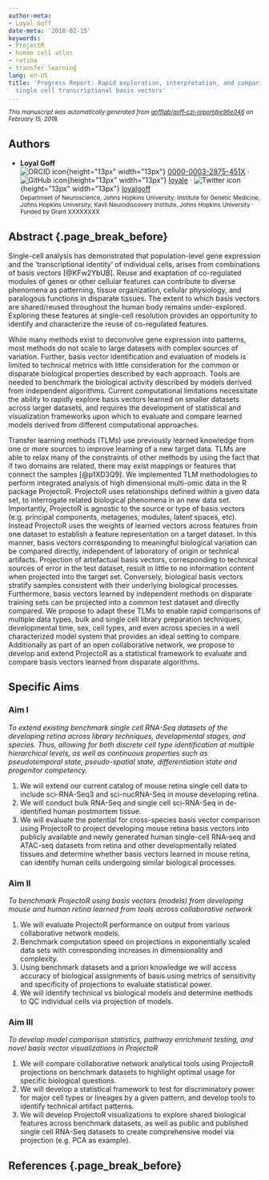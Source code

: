 ```yaml
---
author-meta:
- Loyal Goff
date-meta: '2018-02-15'
keywords:
- ProjectR
- human cell atlas
- retina
- transfer learning
lang: en-US
title: 'Progress Report: Rapid exploration, interpretation, and comparison of discrete
  single cell transcriptional basis vectors'
...
```







<small><em>
This manuscript was automatically generated
from [gofflab/goff-czi-report@e96e046](https://github.com/gofflab/goff-czi-report/tree/e96e046ada97193f50838e9efc2e2d9caace177a)
on February 15, 2018.
</em></small>

## Authors



+ **Loyal Goff**<br>
    ![ORCID icon](images/orcid.svg){height="13px" width="13px"}
    [0000-0003-2875-451X](https://orcid.org/0000-0003-2875-451X)
    · ![GitHub icon](images/github.svg){height="13px" width="13px"}
    [loyale](https://github.com/loyale)
    · ![Twitter icon](images/twitter.svg){height="13px" width="13px"}
    [loyalgoff](https://twitter.com/loyalgoff)<br>
  <small>
     Department of Neuroscience, Johns Hopkins University; Institute for Genetic Medicine, Johns Hopkins University; Kavli Neurodiscovery Institute, Johns Hopkins University
     · Funded by Grant XXXXXXXX
  </small>



## Abstract {.page_break_before}
Single-cell analysis has demonstrated that population-level gene expression and the ‘transcriptional identity’ of individual cells, arises from combinations of basis vectors [@KFw2YbUB]. Reuse and exaptation of co-regulated modules of genes or other cellular features can contribute to diverse phenomena as patterning, tissue organization, cellular physiology, and paralogous functions in disparate tissues. The extent to which basis vectors are shared/reused throughout the human body remains under-explored. Exploring these features at single-cell resolution provides an opportunity to identify and characterize the reuse of co-regulated features. 

While many methods exist to deconvolve gene expression into patterns, most methods do not scale to large datasets with complex sources of variation. Further, basis vector identification and evaluation of models is limited to technical metrics with little consideration for the common or disparate biological properties described by each approach. Tools are needed to benchmark the biological activity described by models derived from independent algorithms. Current computational limitations necessitate the ability to rapidly explore basis vectors learned on smaller datasets across larger datasets, and requires the development of statistical and visualization frameworks upon which to evaluate and compare learned models derived from different computational approaches.

Transfer learning methods (TLMs) use previously learned knowledge from one or more sources to improve learning of a new target data. TLMs are able to relax many of the constraints of other methods by using the fact that if two domains are related, there may exist mappings or features that connect the samples [@p1XD3Q9]. We implemented TLM methodologies to perform integrated analysis of high dimensional multi-omic data in the R package ProjectoR. ProjectoR uses relationships defined within a given data set, to interrogate related biological phenomena in an new data set. Importantly, ProjectoR is agnostic to the source or type of basis vectors (e.g. principal components, metagenes, modules, latent spaces, etc). Instead ProjectoR uses the weights of learned vectors across features from one dataset to establish a feature representation on a target dataset. In this manner, basis vectors corresponding to meaningful biological variation can be compared directly, independent of laboratory of origin or technical artifacts. Projection of artefactual basis vectors, corresponding to technical sources of error in the test dataset, result in little to no information content when projected into the target set. Conversely, biological basis vectors stratify samples consistent with their underlying biological processes. Furthermore, basis vectors learned by independent methods on disparate training sets can be projected into a common test dataset and directly compared. We propose to adapt these TLMs to enable rapid comparisons of multiple data types, bulk and single cell library preparation techniques, developmental time, sex, cell types, and even across species in a well characterized model system that provides an ideal setting to compare. Additionally as part of an open collaborative network, we propose to develop and extend ProjectoR as a statistical framework to evaluate and compare basis vectors learned from disparate algorithms. 



## Specific Aims
### Aim I 
_To extend existing benchmark single cell RNA-Seq datasets of the developing retina across library techniques, developmental stages, and species. Thus, allowing for both discrete cell type identification at multiple hierarchical levels, as well as continuous properties such as pseudotemporal state, pseudo-spatial state, differentiation state and progenitor competency._

1. We will extend our current catalog of mouse retina single cell data to include sci-RNA-Seq3 and sci-nucRNA-Seq in mouse developing retina.
2. We will conduct bulk RNA-Seq and single cell sci-RNA-Seq in de-identified human postmortem tissue.
3. We will evaluate the potential for cross-species basis vector comparison using ProjectoR to project developing mouse retina basis vectors into publicly available and newly generated human single-cell RNA-seq and ATAC-seq datasets from retina and other developmentally related tissues and determine whether basis vectors learned in mouse retina, can identify human cells undergoing similar biological processes.

### Aim II
_To benchmark ProjectoR using basis vectors (models) from developing mouse and human retina learned from tools across collaborative network_

1. We will evaluate ProjectoR performance on output from various collaborative network models.
2. Benchmark computation speed on projections in exponentially scaled data sets with corresponding increases in dimensionality and complexity.
3. Using benchmark datasets and a priori knowledge we will access accuracy of biological assignments of basis using metrics of sensitivity and specificity of projections to evaluate statistical power. 
4. We will identify technical vs biological models and determine methods to QC individual cells via projection of models.

### Aim III
_To develop model comparison statistics, pathway enrichment testing, and novel basis vector visualizations in ProjectoR_

1. We will compare collaborative network analytical tools using ProjectoR projections on benchmark datasets to highlight optimal usage for specific biological questions.
2. We will develop a statistical framework to test for discriminatory power for major cell types or lineages by a given pattern, and develop tools to identify technical artifact patterns.
3. We will develop ProjectoR visualizations to explore shared biological features across benchmark datasets, as well as public and published single cell RNA-Seq datasets to create comprehensive model via projection  (e.g. PCA as example).


## References {.page_break_before}

<!-- Explicitly insert bibliography here -->
<div id="refs"></div>
